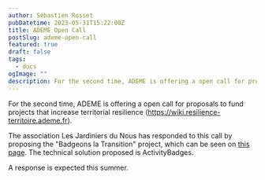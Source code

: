 ```yaml
---
author: Sébastien Rosset
pubDatetime: 2023-05-31T15:22:00Z
title: ADEME Open Call
postSlug: ademe-open-call
featured: true
draft: false
tags:
  - docs
ogImage: ""
description: For the second time, ADEME is offering a open call for proposals to fund projects that increase territorial resilience
---
```


For the second time, ADEME is offering a open call for proposals to fund projects that increase territorial resilience (https://wiki.resilience-territoire.ademe.fr).

The association Les Jardiniers du Nous has responded to this call by proposing the "Badgeons la Transition" project, which can be seen on [this page](https://wiki.resilience-territoire.ademe.fr/wiki/Badgeons_la_transition). The technical solution proposed is ActivityBadges.

A response is expected this summer.
